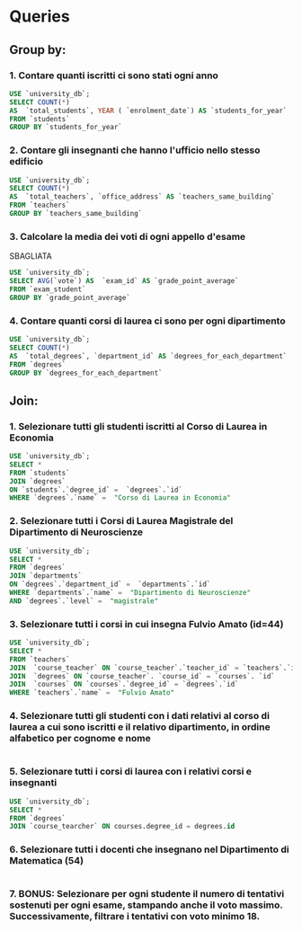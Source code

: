 # Queries
## Group by:
### 1. Contare quanti iscritti ci sono stati ogni anno
``` sql
USE `university_db`;
SELECT COUNT(*)
AS  `total_students`, YEAR ( `enrolment_date`) AS `students_for_year`
FROM `students` 
GROUP BY `students_for_year`
```
### 2. Contare gli insegnanti che hanno l'ufficio nello stesso edificio 
``` sql
USE `university_db`;
SELECT COUNT(*)
AS  `total_teachers`, `office_address` AS `teachers_same_building`
FROM `teachers`
GROUP BY `teachers_same_building`

``` 

### 3. Calcolare la media dei voti di ogni appello d'esame 
SBAGLIATA
``` sql
USE `university_db`;
SELECT AVG(`vote`) AS  `exam_id` AS `grade_point_average`
FROM `exam_student`
GROUP BY `grade_point_average`
``` 
### 4. Contare quanti corsi di laurea ci sono per ogni dipartimento
``` sql
USE `university_db`;
SELECT COUNT(*)
AS  `total_degrees`, `department_id` AS `degrees_for_each_department`
FROM `degrees`
GROUP BY `degrees_for_each_department`

``` 

## Join:
### 1. Selezionare tutti gli studenti iscritti al Corso di Laurea in Economia
``` sql
USE `university_db`;
SELECT *
FROM `students`
JOIN `degrees`
ON `students`.`degree_id` =  `degrees`.`id`
WHERE `degrees`.`name` =  "Corso di Laurea in Economia"

``` 
### 2. Selezionare tutti i Corsi di Laurea Magistrale del Dipartimento di Neuroscienze
 ``` sql
USE `university_db`;
SELECT *
FROM `degrees`
JOIN `departments`
ON `degrees`.`department_id` =  `departments`.`id`
WHERE `departments`.`name` =  "Dipartimento di Neuroscienze"
AND `degrees`.`level` =  "magistrale" 
``` 
### 3. Selezionare tutti i corsi in cui insegna Fulvio Amato (id=44)
 ``` sql
USE `university_db`;
SELECT *
FROM `teachers`
JOIN  `course_teacher` ON `course_teacher`.`teacher_id` = `teachers`.`id`
JOIN  `degrees` ON `course_teacher`. `course_id` = `courses`. `id`
JOIN  `courses` ON `courses`.`degree_id` = `degrees`.`id`
WHERE `teachers`.`name` =  "Fulvio Amato"

``` 
### 4. Selezionare tutti gli studenti con i dati relativi al corso di laurea a cui sono iscritti e il relativo dipartimento, in ordine alfabetico per cognome e nome 
 ``` sql

``` 
### 5. Selezionare tutti i corsi di laurea con i relativi corsi e insegnanti
``` sql
USE `university_db`;
SELECT *
FROM `degrees`
JOIN `course_tearcher` ON courses.degree_id = degrees.id 


``` 
### 6. Selezionare tutti i docenti che insegnano nel Dipartimento di Matematica (54)
 ``` sql

``` 

### 7. BONUS: Selezionare per ogni studente il numero di tentativi sostenuti per ogni esame, stampando anche il voto massimo. Successivamente, filtrare i tentativi con voto minimo 18.

